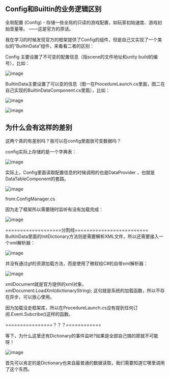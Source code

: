 ## Config和Builtin的业务逻辑区别
全局配置 (Config) - 存储一些全局的只读的游戏配置，如玩家初始速度、游戏初始音量等。    ——这是官方的原话。

我在学习的时候发现官方的框架提供了Config的组件，但是自己又实现了一个类似的“BuiltinData”组件，来看看二者的区别：

Config 主要设置了不可变的配置信息（指scene的文件地址和unity build的编号），比如：

![image](https://user-images.githubusercontent.com/47411365/143689680-8f65c214-d2ea-4a82-a8a6-fedee2a279c2.png)


BuiltinData主要设置了可以变的信息（图一在ProcedureLaunch.cs里面，图二在自己实现的BuiltinDataComponent.cs里面），比如：

![image](https://user-images.githubusercontent.com/47411365/143689768-1be7939d-8138-4348-b2cc-bb77adf58355.png)

![image](https://user-images.githubusercontent.com/47411365/143690355-dd13550c-c628-4f4e-939e-d04ede88eefe.png)


## 为什么会有这样的差别
这两个真的有差别吗？我可以在config里面放可变数据吗？

config实际上存储的是一个字典表：

![image](https://user-images.githubusercontent.com/47411365/143691530-9e522008-f171-42a6-a8f6-45e87802da0c.png)


实际上，Config里面读取配置信息的时候调用的也是DataProvider ，也就是DataTableComponent的套路。

![image](https://user-images.githubusercontent.com/47411365/143691115-7ae143d1-176c-4b34-8bac-0ccc7db97dbf.png)

from:ConfigManager.cs

因为走了框架所以需要随时监听有没有加载完成：

![image](https://user-images.githubusercontent.com/47411365/143691472-f002a2f5-ec38-4c4d-af7b-b854dfe3c87c.png)


===================分割线=========================
BuiltinData里面的InitDictionary方法则是需要解析XML文件，所以还需要接入一个xml解析器：

![image](https://user-images.githubusercontent.com/47411365/143691208-c602c72d-de77-46e5-980b-1cf76ea5f74d.png)

并没有通过gf的资源加载方法，而是使用了微软给C#的自带xml解析器：

![image](https://user-images.githubusercontent.com/47411365/143691310-884c7d23-3a67-4dca-8d32-da18de84d2ab.png)

xmlDocument就是官方提供的xml对象，xmlDocument.LoadXml(dictionaryString); 这句就是系统的加载函数，所以不存在异步，可以放心使用。

因为加载没走框架库，所以在ProcedureLaunch.cs没有提到任何订阅.Event.Subcribe()这样的函数。

================？？？============

等下，为什么这里还有Dictionary的事件监听?如果是全部自己搞的那就不可能呀！

![image](https://user-images.githubusercontent.com/47411365/143691726-085b4f2e-5a1f-4f25-a5c5-7ff4114d7c49.png)

首先可以肯定的是Dictionary也来自最普通的数据读取，我们需要知道它哪里调用了这个东西。


